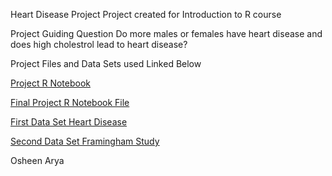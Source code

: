 Heart Disease Project 
Project created for Introduction to R course

Project Guiding Question 
Do more males or females have heart disease and does high cholestrol lead to heart disease?

Project Files and Data Sets used Linked Below

[Project R Notebook](HeartDisease-RProject.html)

[Final Project R Notebook File](FinalProject.nb.html)

[First Data Set Heart Disease](https://github.com/OsheenArya/STAT184FinalProject/blob/main/HeartDisease.csv)

[Second Data Set Framingham Study](https://github.com/OsheenArya/STAT184FinalProject/blob/main/FraminghamStudy.csv)

Osheen Arya 
